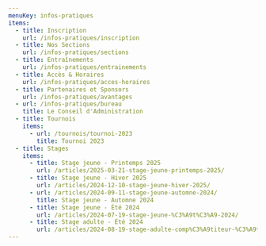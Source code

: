 ```yaml
---
menuKey: infos-pratiques
items:
  - title: Inscription
    url: /infos-pratiques/inscription
  - title: Nos Sections
    url: /infos-pratiques/sections
  - title: Entraînements
    url: /infos-pratiques/entrainements
  - title: Accès & Horaires
    url: /infos-pratiques/acces-horaires
  - title: Partenaires et Sponsors
    url: /infos-pratiques/avantages
  - url: /infos-pratiques/bureau
    title: Le Conseil d'Administration
  - title: Tournois
    items:
      - url: /tournois/tournoi-2023
        title: Tournoi 2023
  - title: Stages
    items:
      - title: Stage jeune - Printemps 2025
        url: /articles/2025-03-21-stage-jeune-printemps-2025/
      - title: Stage jeune - Hiver 2025
        url: /articles/2024-12-10-stage-jeune-hiver-2025/
      - url: /articles/2024-09-11-stage-jeune-automne-2024/
        title: Stage jeune - Automne 2024
      - title: Stage jeune - Été 2024
        url: /articles/2024-07-19-stage-jeune-%C3%A9t%C3%A9-2024/
      - title: Stage adulte - Été 2024
        url: /articles/2024-08-19-stage-adulte-comp%C3%A9titeur-%C3%A9t%C3%A9-2024/
---
```

